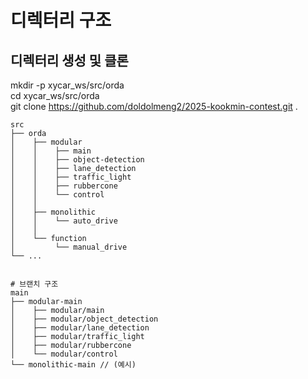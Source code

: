 디렉터리 구조
=

## 디렉터리 생성 및 클론
mkdir -p xycar_ws/src/orda  
cd xycar_ws/src/orda  
git clone https://github.com/doldolmeng2/2025-kookmin-contest.git .  

```
src
├── orda
│    ├── modular
│    │    ├── main
│    │    ├── object-detection
│    │    ├── lane_detection
│    │    ├── traffic_light
│    │    ├── rubbercone
│    │    └── control
│    │
│    ├── monolithic
│    │    └── auto_drive
│    │
│    └── function
│         └── manual_drive
└── ...


# 브랜치 구조
main
├── modular-main
│    ├── modular/main
│    ├── modular/object_detection
│    ├── modular/lane_detection
│    ├── modular/traffic_light
│    ├── modular/rubbercone
│    └── modular/control
└── monolithic-main // (예시)

```
